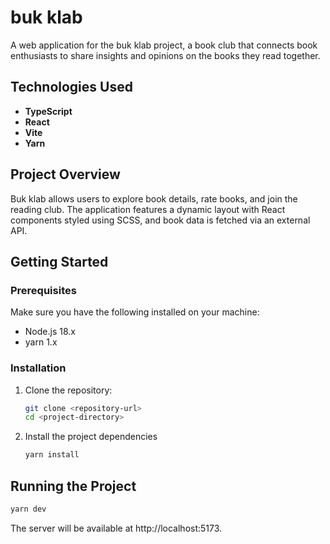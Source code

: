 # buk klab

A web application for the buk klab project, a book club that connects book enthusiasts to share insights and opinions on the books they read together.

## Technologies Used
- **TypeScript**
- **React**
- **Vite**
- **Yarn**

## Project Overview
Buk klab allows users to explore book details, rate books, and join the reading club. The application features a dynamic layout with React components styled using SCSS, and book data is fetched via an external API.

## Getting Started

### Prerequisites
Make sure you have the following installed on your machine:
   - Node.js 18.x
   - yarn 1.x

### Installation
1. Clone the repository:
   ```bash
   git clone <repository-url>
   cd <project-directory>
2. Install the project dependencies
   ```bash
   yarn install
   
## Running the Project
  ```bash
  yarn dev
```
The server will be available at http://localhost:5173.
